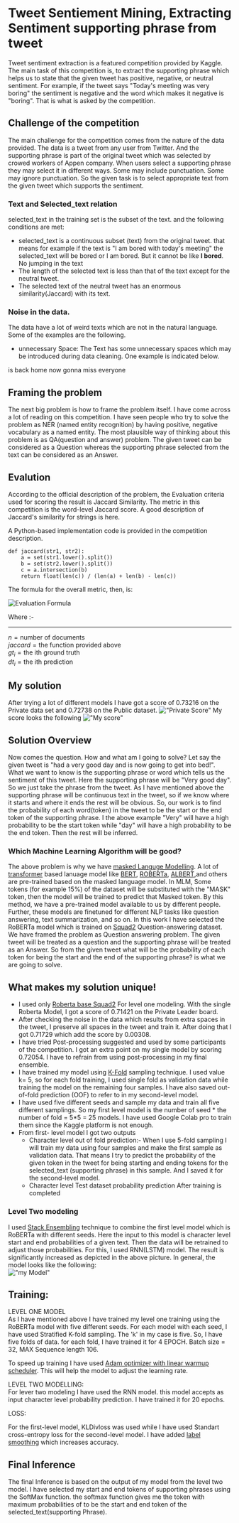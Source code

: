 # Tweet Sentiement Mining, Extracting Sentiment supporting phrase from tweet

Tweet sentiment extraction is a featured competition provided by Kaggle. The main task of this competition is, to extract the supporting phrase which helps us to state that the given tweet has positive, negative, or neutral sentiment. For example, if the tweet says "Today's meeting was very boring" the sentiment is negative and the word which makes it negative is "boring". That is what is asked by the competition.

## Challenge of the competition

The main challenge for the competition comes from the nature of the data provided. The data is a tweet from any user from Twitter. And the supporting phrase is part of the original tweet which was selected by crowed workers of Appen company. When users select a supporting phrase they may select it in different ways. Some may include punctuation. Some may ignore punctuation.
So the given task is to select appropriate text from the given tweet which supports the sentiment.

### Text and Selected_text relation

selected_text in the training set is the subset of the text. and the following conditions are met:

- selected_text is a continuous subset (text) from the original tweet. that means for example if the text is "I am bored with today's meeting" the selected_text will be bored or I am bored. But it cannot be like **I bored**. No jumping in the text
- The length of the selected text is less than that of the text except for the neutral tweet.
- The selected text of the neutral tweet has an enormous similarity(Jaccard) with its text.

### Noise in the data.

The data have a lot of weird texts which are not in the natural language. Some of the examples are the following.

- unnecessary Space: The Text has some unnecessary spaces which may be introduced during data cleaning. One example is indicated below.

is back home now gonna miss everyone

## Framing the problem

The next big problem is how to frame the problem itself. I have come across a lot of reading on this competition. I have seen people who try to solve the problem as NER (named entity recognition) by having positive, negative vocabulary as a named entity. The most plausible way of thinking about this problem is as QA(question and answer) problem. The given tweet can be considered as a Question whereas the supporting phrase selected from the text can be considered as an Answer.

## Evalution

According to the official description of the problem, the Evaluation criteria used for scoring the result is Jaccard Similarity. The metric in this competition is the word-level Jaccard score. A good description of Jaccard's similarity for strings is here.

A Python-based implementation code is provided in the competition description.

```
def jaccard(str1, str2):
    a = set(str1.lower().split())
    b = set(str2.lower().split())
    c = a.intersection(b)
    return float(len(c)) / (len(a) + len(b) - len(c))
```

The formula for the overall metric, then, is:

![Evaluation Formula](https://github.com/gbirhanu/tse/blob/main/formula.png?raw=true)

Where :-

---

$n = \textrm{number of documents}$ <br>
$jaccard = \textrm{the function provided above}$ <br>
$gt_i = \textrm{the ith ground truth}$<br>
$dt_i = \textrm{the ith prediction}$

## My solution

After trying a lot of different models I have got a score of 0.73216 on the Private data set and 0.72738 on the Public dataset.
!["Private Score"](https://github.com/gbirhanu/tse/blob/main/private_LB%20score.PNG?raw=true)
My score looks the following
!["My score"](https://github.com/gbirhanu/tse/blob/main/my_private_score.PNG?raw=true)

## Solution Overview

Now comes the question. How and what am I going to solve? Let say the given tweet is "had a very good day and is now going to get into bed!". What we want to know is the supporting phrase or word which tells us the sentiment of this tweet. Here the supporting phrase will be "Very good day". So we just take the phrase from the tweet. As I have mentioned above the supporting phrase will be continuous text in the tweet, so if we know where it starts and where it ends the rest will be obvious. So, our work is to find the probability of each word(token) in the tweet to be the start or the end token of the supporting phrase. I the above example "Very" will have a high probability to be the start token while "day" will have a high probability to be the end token. Then the rest will be inferred.

### Which Machine Learning Algorithm will be good?

The above problem is why we have [masked Languge Modelling](https://arxiv.org/abs/2011.00960). A lot of [transformer](https://arxiv.org/abs/1706.03762) based lanuage model like [BERT](https://arxiv.org/abs/1810.04805), [ROBERTa](https://arxiv.org/abs/1907.11692), [ALBERT](https://arxiv.org/abs/1909.11942),and others are pre-trained based on the masked language model. In MLM, Some tokens (for example 15%) of the dataset will be substituted with the "MASK" token, then the model will be trained to predict that Masked token. By this method, we have a pre-trained model available to us by different people. Further, these models are finetuned for different NLP tasks like question answering, text summarization, and so on. In this work I have selected the RoBERTa model which is trained on [Squad2](https://web.stanford.edu/class/archive/cs/cs224n/cs224n.1194/reports/default/15816213.pdf) Question-answering dataset. We have framed the problem as Question answering problem. The given tweet will be treated as a question and the supporting phrase will be treated as an Answer. So from the given tweet what will be the probability of each token for being the start and the end of the supporting phrase? is what we are going to solve.

## What makes my solution unique!

- I used only [Roberta base Squad2](https://arxiv.org/abs/1907.11692) For level one modeling. With the single Roberta Model, I got a score of 0.71421 on the Private Leader board.
- After checking the noise in the data which results from extra spaces in the tweet, I preserve all spaces in the tweet and train it. After doing that I got 0.71729 which add the score by 0.00308.
- I have tried Post-processing suggested and used by some participants of the competition. I got an extra point on my single model by scoring 0.72054. I have to refrain from using post-processing in my final ensemble.
- I have trained my model using [K-Fold](http://statweb.stanford.edu/~tibs/sta306bfiles/cvwrong.pdf) sampling technique. I used value k= 5, so for each fold training, I used single fold as validation data while training the model on the remaining four samples. I have also saved out-of-fold prediction (OOF) to refer to in my second-level model.
- I have used five different seeds and sample my data and train all five different samplings. So my first level model is the number of seed * the number of fold = 5*5 = 25 models. I have used Google Colab pro to train them since the Kaggle platform is not enough.
- From first- level model I got two outputs
  - Character level out of fold prediction:- When I use 5-fold sampling I will train my data using four samples and make the first sample as validation data. That means I try to predict the probability of the given token in the tweet for being starting and ending tokens for the selected_text (supporting phrase) in this sample. And I saved it for the second-level model.
  - Character level Test dataset probability prediction After training is completed

### Level Two modeling

I used [Stack Ensembling](https://www.sciencedirect.com/science/article/abs/pii/S0893608005800231) technique to combine the first level model which is RoBERTa with different seeds. Here the input to this model is character level start and end probabilities of a given text. Then the data will be retrained to adjust those probabilities. For this, I used RNN(LSTM) model. The result is significantly increased as depicted in the above picture.
In general, the model looks like the following:<br>
!["my Model"](https://github.com/gbirhanu/tse/blob/main/model.PNG?raw=true)

## Training:

LEVEL ONE MODEL <br>
As I have mentioned above I have trained my level one training using the RoBERTa model with five different seeds. For each model with each seed, I have used Stratified K-fold sampling. The 'k' in my case is five. So, I have five folds of data. for each fold, I have trained it for 4 EPOCH. Batch size = 32, MAX Sequence length 106.

To speed up training I have used [Adam optimizer with linear warmup scheduler](https://huggingface.co/transformers/main_classes/optimizer_schedules.html). This will help the model to adjust the learning rate. <br>

LEVEL TWO MODELLING:<br>
For lever two modeling I have used the RNN model. this model accepts as input character level probability prediction. I have trained it for 20 epochs.

LOSS:

For the first-level model, KLDivloss was used while I have used Standart cross-entropy loss for the second-level model. I have added [label smoothing](https://paperswithcode.com/method/label-smoothing) which increases accuracy.

## Final Inference

The final Inference is based on the output of my model from the level two model. I have selected my start and end tokens of supporting phrases using the SoftMax function. the softmax function gives me the token with maximum probabilities of to be the start and end token of the selected_text(supporting Phrase).
